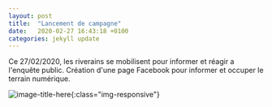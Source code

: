```yaml
---
layout: post
title:  "Lancement de campagne"
date:   2020-02-27 16:43:18 +0100
categories: jekyll update
---
```

Ce 27/02/2020, les riverains se mobilisent pour informer et réagir a l'enquête public.
Création d'une page Facebook pour informer et occuper le terrain numérique.

![image-title-here](https://files.slack.com/files-pri/T01HNP28Q3D-F01HPU09T8E/6d44e732-2c78-42ef-b07c-9855976c26c8.jpg){:class="img-responsive"}
